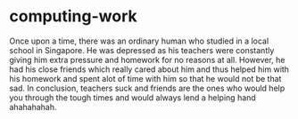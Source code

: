 # computing-work
Once upon a time, there was an ordinary human who studied in a local school in Singapore. He was depressed as his teachers were constantly giving him extra pressure and homework for no reasons at all.
However, he had his close friends which really cared about him and thus helped him with his homework and spent alot of time with him so that he would not be that sad. 
In conclusion, teachers suck and friends are the ones who would help you through the tough times and would always lend a helping hand ahahahahah.
